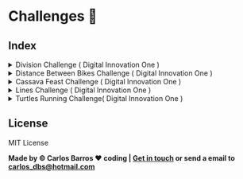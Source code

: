 # Challenges :mount_fuji:

## Index

<details>
<summary>Division Challenge ( Digital Innovation One )</summary>
<p>

### Desafio
Você terá o desafio de escrever um algoritmo que leia 2 números e imprima o resultado da divisão do primeiro pelo segundo. Caso não for possível, mostre a mensagem “divisao impossivel”.

### Entrada
A entrada contém um número inteiro N. Este N será a quantidade de pares de valores inteiros (X e Y) que serão lidos em seguida.

### Saída
Para cada caso mostre o resultado da divisão com um dígito após o ponto decimal, ou “divisao impossivel” caso não seja possível efetuar o cálculo.

Exemplo de Entrada  |   Exemplo de Saída |
------------------  |   -----------------
3                   |   -1.5
3 -2                |   divisão impossível
-8 0                |   0.0
0 8                 |
</p>
</details>

<details>
<summary>Distance Between Bikes Challenge ( Digital Innovation One )</summary>
<p>

### Entrada
Duas motos (X e Y) partem em uma mesma direção. A moto X sai com velocidade constante de 60 Km/h e a moto Y sai com velocidade constante de 90 Km/h.
Em uma hora (60 minutos) a moto Y consegue se distanciar 30 quilômetros da moto X, ou seja, consegue se afastar um quilômetro a cada 2 minutos.
O seu desafio é ler a distância (em Km) e calcular quanto tempo leva (em minutos) para a moto Y tomar essa distância da outra moto.

### Entrada
O arquivo de entrada contém um número inteiro K que representa a quantidade de quilômetro que que a moto Y deve estar da moto X.

### Saída
Imprima o tempo necessário para a moto Y ficar com a quantidade K de quilômetro da moto X, seguido da mensagem " minutos".

Exemplo de Entrada  |   Exemplo de Saída |
------------------  |   -----------------
30                  |   60 minutos
110                 |   220 minutos
</p>
</details>

<details>    
<summary>Cassava Feast Challenge ( Digital Innovation One )</summary>

### Desafio
Você terá o desafio de escrever um algoritmo que leia 2 números e imprima o resultado da divisão do primeiro pelo segundo. Caso não for possível, mostre a mensagem “divisao impossivel”.

### Entrada
A entrada contém um número inteiro N. Este N será a quantidade de pares de valores inteiros (X e Y) que serão lidos em seguida.

### Saída
Para cada caso mostre o resultado da divisão com um dígito após o ponto decimal, ou “divisao impossivel” caso não seja possível efetuar o cálculo.

Exemplo de Entrada  |   Exemplo de Saída |
------------------  |   -----------------
1                   |   3775
1                   |   
1                   |   
1                   |
1                   |

Exemplo de Entrada  |   Exemplo de Saída |
------------------  |   -----------------
2                   |   7325
2                   |   
2                   |   
2                   |
2                   |    
</details>

<details>    
<summary>Lines Challenge ( Digital Innovation One )</summary>

### Desafio
Você terá o desafio de escrever um programa que leia um valor inteiro N (1 < N < 1000). Este N é a quantidade de linhas de saída que serão apresentadas na execução do programa.

### Entrada
O arquivo de entrada contém um número inteiro positivo N.

### Saída
Imprima a saída conforme o exemplo fornecido.

Exemplo de Entrada  |   Exemplo de Saída |
------------------  |   -----------------
5                   |   1 1 1
                    |   2 4 8
                    |   3 9 27
                    |   4 16 64
                    |   5 25 125
</details>

<details>
<summary>Turtles Running Challenge( Digital Innovation One )</summary>
<p>

### Desafio
A corrida de tartarugas é um esporte que cresceu muito nos últimos anos, fazendo com que vários competidores se dediquem a capturar tartarugas rápidas, e treina-las para faturar milhões em corridas pelo mundo. Porém a tarefa de capturar tartarugas não é uma tarefa muito fácil, pois quase todos esses répteis são bem lentos. Cada tartaruga é classificada em um nível dependendo de sua velocidade:

* Nível 1: Se a velocidade é menor que 10 cm/h .
* Nível 2: Se a velocidade é maior ou igual a 10 cm/h e menor que 20 cm/h .
* Nível 3: Se a velocidade é maior ou igual a 20 cm/h .

Sua tarefa é identificar qual o nível de velocidade da tartaruga mais veloz de um grupo.

### Entrada
A entrada consiste de múltiplos casos de teste, e cada um consiste em duas linhas: A primeira linha contém um inteiro L (1 ≤ L ≤ 500) representando o número de tartarugas do grupo, e a segunda linha contém L inteiros Vi (1 ≤ Vi ≤ 50) representando as velocidades de cada tartaruga do grupo.

### Saída
Para cada caso de teste, imprima uma única linha indicando o nível de velocidade da tartaruga mais veloz do grupo.

Exemplo de Entrada          |   Exemplo de Saída |
--------------------------  |   -----------------
10                          |   3
10 10 10 10 15 18 20 15     |   1             
11 10                       |   2
10                          |
1 5 2 9 5 5 8 4 4 3         |                 
10                          |
19 9 1 4 5 8 6 11 9 7       |                 
</p>       
</details>

## License

MIT License 

**Made by &copy; Carlos Barros :heart: coding | [Get in touch](https://www.linkedin.com/in/carlosbarros-developer) or send a email to [carlos_dbs@hotmail.com](mailto:carlos_dbs@hotmail.com)**